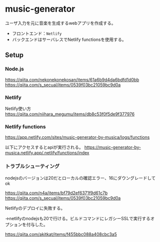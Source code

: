 # music-generator
ユーザ入力を元に音楽を生成するwebアプリを作成する。

- フロントエンド：`Netlify`
- バックエンドはサーバレスでNetlify functionsを使用する。

## Setup
### Node.js

https://qiita.com/nekonekonekosan/items/61a6b9d4da6bdfd1d0bb
https://qiita.com/s_secual/items/0539f03bc21059bc9d0a

### Netlify 
Netlify使い方
https://qiita.com/niihara_megumu/items/db8c53f0f5de9f377976

### Netlify functions
https://app.netlify.com/sites/music-generator-by-musica/logs/functions


以下にアクセスするとapiが実行される。
https://music-generator-by-musica.netlify.app/.netlify/functions/index


### トラブルシューティング
nodejsのバージョンは20だとローカルの確認エラー、16にダウングレードしてok

https://qiita.com/n4a/items/bf79d2ef6371f9d61c7b
https://qiita.com/s_secual/items/0539f03bc21059bc9d0a

Netlifyのデプロイに失敗する。

→netlifyのnodejsも20で行ける。ビルドコマンドにレガシーSSLで実行するオプションを付与した。

https://qiita.com/akitkat/items/f455bbc088a408cbc3a5
